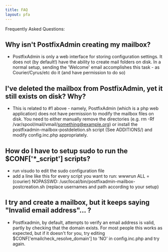 ```yaml
---
title: FAQ
layout: pfa
---
```



Frequently Asked Questions:


## Why isn't PostfixAdmin creating my mailbox?

 - PostfixAdmin is only a web interface for storing configuration settings. 
   It does not (by default!) have the ability to create mail folders on disk. 
   In a normal setup, sending the 'Welcome' email accomplishes this task - 
   as Courier/Cyrus/etc do it (and have permission to do so)


## I've deleted the mailbox from PostfixAdmin, yet it still exists on disk? Why?

 - This is related to #1 above - namely, PostfixAdmin (which is a php web 
   application) does not have permission to modify the mailbox files on disk.
   You need to either manually remove the directories 
   (e.g. rm -Rf /var/spool/mail/vmail/something@example.org) 
   or install the postfixadmin-mailbox-postdeletion.sh script (See ADDITIONS/)
   and modify config.inc.php appropriately.


## How do I have to setup sudo to run the $CONF['*_script'] scripts?

 - run   visudo   to edit the sudo configuration file
 - add a line like this for every script you want to run:
      wwwrun  ALL = (courier) NOPASSWD: /usr/local/bin/postfixadmin-mailbox-postcreation.sh
   (replace usernames and path according to your setup)


## I try and create a mailbox, but it keeps saying "Invalid email address"... ?

 - Postfixadmin, by default, attempts to verify an email address is valid, partly by
   checking that the domain exists. For most people this works as expected, but
   if it doesn't for you, try editing $CONF['emailcheck_resolve_domain'] to 'NO' in 
   config.inc.php and try again.
